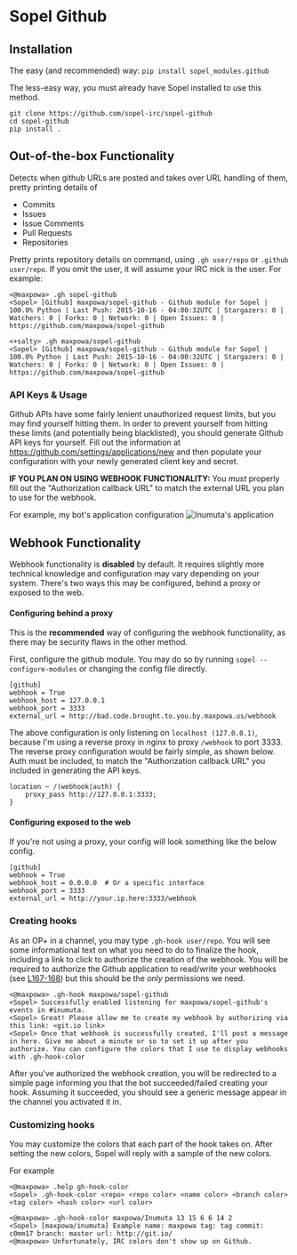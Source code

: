 # Sopel Github


## Installation

The easy (and recommended) way: `pip install sopel_modules.github`

The less-easy way, you must already have Sopel installed to use this method.
```
git clone https://github.com/sopel-irc/sopel-github
cd sopel-github
pip install .
```

## Out-of-the-box Functionality

Detects when github URLs are posted and takes over URL handling of them, pretty printing details of

 * Commits
 * Issues
 * Issue Comments
 * Pull Requests
 * Repositories

Pretty prints repository details on command, using `.gh user/repo` or `.github user/repo`. If you omit the user, it will assume your IRC nick is the user. For example:

```
<@maxpowa> .gh sopel-github
<Sopel> [Github] maxpowa/sopel-github - Github module for Sopel | 100.0% Python | Last Push: 2015-10-16 - 04:00:32UTC | Stargazers: 0 | Watchers: 0 | Forks: 0 | Network: 0 | Open Issues: 0 | https://github.com/maxpowa/sopel-github

<+salty> .gh maxpowa/sopel-github
<Sopel> [Github] maxpowa/sopel-github - Github module for Sopel | 100.0% Python | Last Push: 2015-10-16 - 04:00:32UTC | Stargazers: 0 | Watchers: 0 | Forks: 0 | Network: 0 | Open Issues: 0 | https://github.com/maxpowa/sopel-github
```

### API Keys & Usage

Github APIs have some fairly lenient unauthorized request limits, but you may find yourself hitting them. In order to prevent yourself from hitting these limits (and potentially being blacklisted), you should generate Github API keys for yourself. Fill out the information at https://github.com/settings/applications/new and then populate your configuration with your newly generated client key and secret. 

__IF YOU PLAN ON USING WEBHOOK FUNCTIONALITY:__ You _must_ properly fill out the "Authorization callback URL" to match the external URL you plan to use for the webhook.

For example, my bot's application configuration
![Inumuta's application](https://u.xpw.us/gcfzum.png)


## Webhook Functionality

Webhook functionality is __disabled__ by default. It requires slightly more technical knowledge and configuration may vary depending on your system. There's two ways this may be configured, behind a proxy or exposed to the web.


#### Configuring behind a proxy
This is the __recommended__ way of configuring the webhook functionality, as there may be security flaws in the other method.

First, configure the github module. You may do so by running `sopel --configure-modules` or changing the config file directly.
```
[github]
webhook = True
webhook_host = 127.0.0.1
webhook_port = 3333
external_url = http://bad.code.brought.to.you.by.maxpowa.us/webhook
```
The above configuration is only listening on `localhost (127.0.0.1)`, because I'm using a reverse proxy in nginx to proxy `/webhook` to port 3333. The reverse proxy configuration would be fairly simple, as shown below. Auth must be included, to match the "Authorization callback URL" you included in generating the API keys.
```
location ~ /(webhook|auth) {
    proxy_pass http://127.0.0.1:3333;
}
``` 

#### Configuring exposed to the web
If you're not using a proxy, your config will look something like the below config.
```
[github]
webhook = True
webhook_host = 0.0.0.0  # Or a specific interface
webhook_port = 3333
external_url = http://your.ip.here:3333/webhook
```

### Creating hooks

As an OP+ in a channel, you may type `.gh-hook user/repo`. You will see some informational text on what you need to do to finalize the hook, including a link to click to authorize the creation of the webhook. You will be required to authorize the Github application to read/write your webhooks (see [L167-168](https://github.com/sopel-irc/sopel-github/blob/master/sopel_modules/github/webhook.py#L167-L168)) but this should be the _only_ permissions we need.

```
<@maxpowa> .gh-hook maxpowa/sopel-github
<Sopel> Successfully enabled listening for maxpowa/sopel-github's events in #inumuta.
<Sopel> Great! Please allow me to create my webhook by authorizing via this link: <git.io link>
<Sopel> Once that webhook is successfully created, I'll post a message in here. Give me about a minute or so to set it up after you authorize. You can configure the colors that I use to display webhooks with .gh-hook-color
```

After you've authorized the webhook creation, you will be redirected to a simple page informing you that the bot succeeded/failed creating your hook. Assuming it succeeded, you should see a generic message appear in the channel you activated it in.


### Customizing hooks

You may customize the colors that each part of the hook takes on. After setting the new colors, Sopel will reply with a sample of the new colors.

For example
```
<@maxpowa> .help gh-hook-color
<Sopel> .gh-hook-color <repo> <repo color> <name color> <branch color> <tag color> <hash color> <url color>

<@maxpowa> .gh-hook-color maxpowa/Inumuta 13 15 6 6 14 2
<Sopel> [maxpowa/inumuta] Example name: maxpowa tag: tag commit: c0mm17 branch: master url: http://git.io/
<@maxpowa> Unfortunately, IRC colors don't show up on Github.
```
